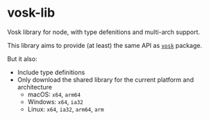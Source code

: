 # vosk-lib

Vosk library for node, with type defenitions and multi-arch support.

This library aims to provide (at least) the same API as [`vosk`](https://www.npmjs.com/package/vosk) package.

But it also:

- Include type definitions
- Only download the shared library for the current platform and architecture
  - macOS: `x64`, `arm64`
  - Windows: `x64`, `ia32`
  - Linux: `x64`, `ia32`, `arm64`, `arm`
